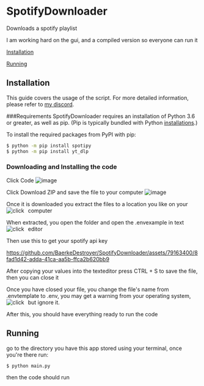 # SpotifyDownloader
Downloads a spotify playlist

I am working hard on the gui, and a compiled version so everyone can run it


[Installation](https://github.com/BaerkeDestroyer/SpotifyDownloader/tree/main#installation)

[Running](#Running)

## Installation
This guide covers the usage of the script. For more detailed information, please refer to [my discord](https://discord.gg/uQXgRfVbNJ).

###Requirements
SpotifyDownloader requires an installation of Python 3.6 or greater, as well as pip. (Pip is typically bundled with Python [installations](https://python.org/downloads).)

To install the required packages from PyPI with pip:

```bash
$ python -m pip install spotipy
$ python -m pip install yt_dlp
```


### Downloading and Installing the code
Click Code
![image](https://github.com/BaerkeDestroyer/SpotifyDownloader/assets/79163400/b4b9bd0e-5443-46af-a972-3317948d572d)

Click Download ZIP and save the file to your computer
![image](https://github.com/BaerkeDestroyer/SpotifyDownloader/assets/79163400/cd1772e0-2260-4d8d-98ba-7a4e98a3dd6b)


Once it is downloaded you extract the files to a location you like on your computer
<img src="https://i.imgur.com/V10LESE.png"
     alt="click"
     style="float: left; margin-right: 10px;" />

When extracted, you open the folder and open the .envexample in text editor
<img src="https://i.imgur.com/V10LESE.png"
     alt="click"
     style="float: left; margin-right: 10px;" />


Then use this to get your spotify api key


https://github.com/BaerkeDestroyer/SpotifyDownloader/assets/79163400/8fad1d42-adda-41ca-aa5b-ffca2b620bb9




After copying your values into the texteditor press CTRL + S to save the file, then you can close it

Once you have closed your file, you change the file's name from .envtemplate to .env, you may get a warning from your operating system, but ignore it.
<img src="https://i.imgur.com/5JDWq2Z.png"
     alt="click"
     style="float: left; margin-right: 10px;" />

After this, you should have everything ready to run the code

## Running
go to the directory you have this app stored using your terminal, once you're there run:
```bash
$ python main.py
```
then the code should run
